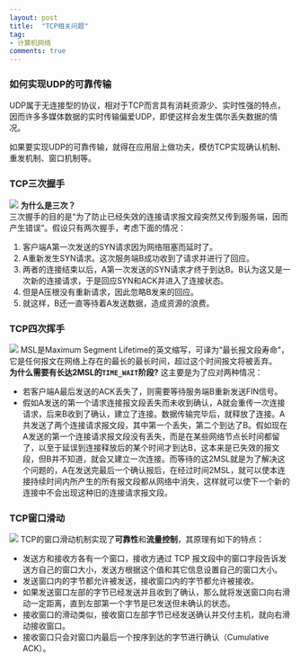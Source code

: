 ```yaml
---
layout: post
title:  "TCP相关问题"
tag:
- 计算机网络
comments: true
---
```


### 如何实现UDP的可靠传输
UDP属于无连接型的协议，相对于TCP而言具有消耗资源少、实时性强的特点，因而许多多媒体数据的实时传输偏爱UDP，即使这样会发生偶尔丢失数据的情况。

如果要实现UDP的可靠传输，就得在应用层上做功夫，模仿TCP实现确认机制、重发机制、窗口机制等。

### TCP三次握手
![](https://controny.github.io/assets/images/posts/20180308151509.png)
**为什么是三次？**  
三次握手的目的是“为了防止已经失效的连接请求报文段突然又传到服务端，因而产生错误”。假设只有两次握手，考虑下面的情况：

1. 客户端A第一次发送的SYN请求因为网络阻塞而延时了。
2. A重新发生SYN请求。这次服务端B成功收到了请求并进行了回应。
3. 两者的连接结束以后，A第一次发送的SYN请求才终于到达B。B认为这又是一次新的连接请求，于是回应SYN和ACK并进入了连接状态。
4. 但是A压根没有重新请求，因此忽略B发来的回应。
5. 就这样，B还一直等待着A发送数据，造成资源的浪费。

### TCP四次挥手
![](https://controny.github.io/assets/images/posts/20180308154239.png)
MSL是Maximum Segment Lifetime的英文缩写，可译为“最长报文段寿命”，它是任何报文在网络上存在的最长的最长时间，超过这个时间报文将被丢弃。  
**为什么需要有长达2MSL的`TIME_WAIT`阶段?** 这主要是为了应对两种情况：

- 若客户端A最后发送的ACK丢失了，则需要等待服务端B重新发送FIN信号。
- 假如A发送的第一个请求连接报文段丢失而未收到确认，A就会重传一次连接请求，后来B收到了确认，建立了连接。数据传输完毕后，就释放了连接。A共发送了两个连接请求报文段，其中第一个丢失，第二个到达了B。假如现在A发送的第一个连接请求报文段没有丢失，而是在某些网络节点长时间都留了，以至于延误到连接释放后的某个时间才到达B，这本来是已失效的报文段，但B并不知道，就会又建立一次连接。而等待的这2MSL就是为了解决这个问题的，A在发送完最后一个确认报后，在经过时间2MSL，就可以使本连接持续时间内所产生的所有报文段都从网络中消失，这样就可以使下一个新的连接中不会出现这种旧的连接请求报文段。

### TCP窗口滑动
![](https://controny.github.io/assets/images/posts/20180308194606.png)
TCP的窗口滑动机制实现了**可靠性**和**流量控制**，其原理有如下的特点：

- 发送方和接收方各有一个窗口，接收方通过 TCP 报文段中的窗口字段告诉发送方自己的窗口大小，发送方根据这个值和其它信息设置自己的窗口大小。
- 发送窗口内的字节都允许被发送，接收窗口内的字节都允许被接收。
- 如果发送窗口左部的字节已经发送并且收到了确认，那么就将发送窗口向右滑动一定距离，直到左部第一个字节是已发送但未确认的状态。
- 接收窗口的滑动类似，接收窗口左部字节已经发送确认并交付主机，就向右滑动接收窗口。
- 接收窗口只会对窗口内最后一个按序到达的字节进行确认（Cumulative ACK）。
